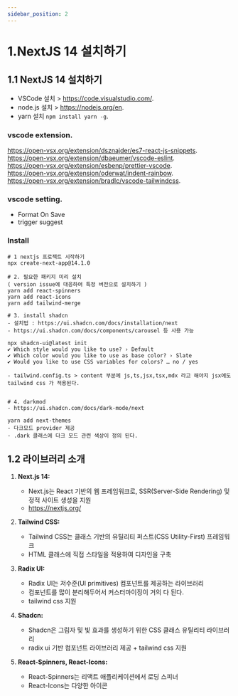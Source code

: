 ```yaml
---
sidebar_position: 2
---
```


# 1.NextJS 14 설치하기



## 1.1 NextJS 14 설치하기

- VSCode 설치 > https://code.visualstudio.com/.  
- node.js 설치 > https://nodejs.org/en.  
- yarn 설치 ``` npm install yarn -g ```.  

### vscode extension.  

https://open-vsx.org/extension/dsznajder/es7-react-js-snippets.  
https://open-vsx.org/extension/dbaeumer/vscode-eslint.  
https://open-vsx.org/extension/esbenp/prettier-vscode.  
https://open-vsx.org/extension/oderwat/indent-rainbow.  
https://open-vsx.org/extension/bradlc/vscode-tailwindcss.  

### vscode setting.  

- Format On Save
- trigger suggest 

### Install

```
# 1 nextjs 프로젝트 시작하기
npx create-next-app@14.1.0

# 2. 필요한 패키지 미리 설치
( version issue에 대응하여 특정 버전으로 설치하기 )   
yarn add react-spinners 
yarn add react-icons
yarn add tailwind-merge

# 3. install shadcn
- 설치법 : https://ui.shadcn.com/docs/installation/next
- https://ui.shadcn.com/docs/components/carousel 등 사용 가능 

npx shadcn-ui@latest init
✔ Which style would you like to use? › Default
✔ Which color would you like to use as base color? › Slate
✔ Would you like to use CSS variables for colors? … no / yes

- tailwind.config.ts > content 부분에 js,ts,jsx,tsx,mdx 라고 해야지 jsx에도 tailwind css 가 적용된다.


# 4. darkmod
- https://ui.shadcn.com/docs/dark-mode/next

yarn add next-themes
- 다크모드 provider 제공  
- .dark 클래스에 다크 모드 관련 색상이 정의 된다.

```

## 1.2 라이브러리 소개


1. **Next.js 14:**
   - Next.js는 React 기반의 웹 프레임워크로, SSR(Server-Side Rendering) 및 정적 사이트 생성을 지원
   - https://nextjs.org/  

2. **Tailwind CSS:**
   - Tailwind CSS는 클래스 기반의 유틸리티 퍼스트(CSS Utility-First) 프레임워크
   - HTML 클래스에 직접 스타일을 적용하여 디자인을 구축

3. **Radix UI:**
   - Radix UI는 저수준(UI primitives) 컴포넌트를 제공하는 라이브러리   
   - 컴포넌트를 많이 분리해두어서 커스터마이징이 거의 다 된다.    
   - tailwind css 지원  

4. **Shadcn:**
   - Shadcn은 그림자 및 빛 효과를 생성하기 위한 CSS 클래스 유틸리티 라이브러리
   - radix ui 기반 컴포넌트 라이브러리 제공 + tailwind css 지원   

5. **React-Spinners, React-Icons:**
   - React-Spinners는 리액트 애플리케이션에서 로딩 스피너
   - React-Icons는 다양한 아이콘

